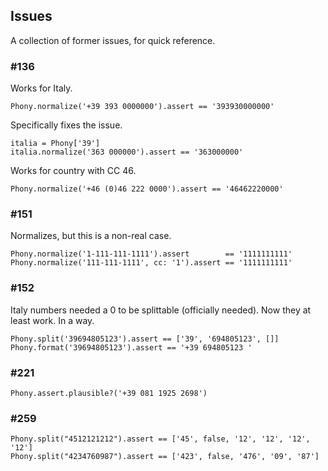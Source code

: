 ## Issues

A collection of former issues, for quick reference.

### #136

Works for Italy.

    Phony.normalize('+39 393 0000000').assert == '393930000000'

Specifically fixes the issue.

    italia = Phony['39']
    italia.normalize('363 000000').assert == '363000000'

Works for country with CC 46.

    Phony.normalize('+46 (0)46 222 0000').assert == '46462220000'

### #151

Normalizes, but this is a non-real case.

    Phony.normalize('1-111-111-1111').assert        == '1111111111'
    Phony.normalize('111-111-1111', cc: '1').assert == '1111111111'

### #152

Italy numbers needed a 0 to be splittable (officially needed). Now they at least work. In a way.

    Phony.split('39694805123').assert == ['39', '694805123', []]
    Phony.format('39694805123').assert == '+39 694805123 '
    
### #221

    Phony.assert.plausible?('+39 081 1925 2698')
    
### #259

    Phony.split("4512121212").assert == ['45', false, '12', '12', '12', '12']
    Phony.split("4234760987").assert == ['423', false, '476', '09', '87']